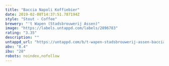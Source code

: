 ```yaml
---
title: "Baccia Napoli Koffiebier"
date: 2019-02-08T14:37:51.787194Z
style: "Stout - Coffee"
brewery: "'t Wapen (Stadsbrouwerij Assen)"
image: "https://labels.untappd.com/labels/2896783"
rating: "3.35"
description: ""
untappd_url: "https://untappd.com/b/t-wapen-stadsbrouwerij-assen-baccia-napoli-koffiebier/2896783"
abv: "8.4"
ibu: "28"
robots: noindex,nofollow
---
```

